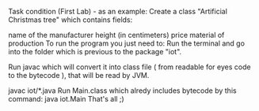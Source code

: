 Task condition (First Lab) - as an example:
Create a class "Artificial Christmas tree" which contains fields:

name of the manufacturer
height (in centimeters)
price
material of production
To run the program you just need to:
Run the terminal and go into the folder which is previous to the package "iot".

Run javac which will convert it into class file ( from readable for eyes code to the bytecode ), that will be read by JVM.

javac iot/*.java
Run Main.class which alredy includes bytecode by this command:
java iot.Main
That's all ;)
